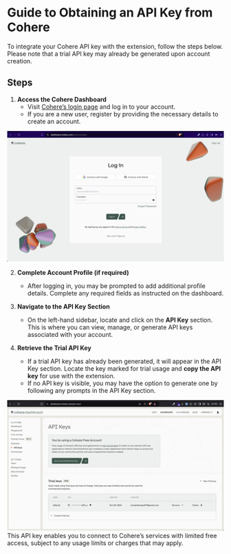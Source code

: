 # Guide to Obtaining an API Key from Cohere

To integrate your Cohere API key with the extension, follow the steps below. Please note that a trial API key may already be generated upon account creation. 

## Steps

1. **Access the Cohere Dashboard**
   - Visit [Cohere’s login page](https://dashboard.cohere.com/welcome/login) and log in to your account. 
   - If you are a new user, register by providing the necessary details to create an account.
    
![alt text](../images/cohere-login-page.png)

2. **Complete Account Profile (if required)**
   - After logging in, you may be prompted to add additional profile details. Complete any required fields as instructed on the dashboard.

3. **Navigate to the API Key Section**
   - On the left-hand sidebar, locate and click on the **API Key** section. This is where you can view, manage, or generate API keys associated with your account.

4. **Retrieve the Trial API Key**
   - If a trial API key has already been generated, it will appear in the API Key section. Locate the key marked for trial usage and **copy the API key** for use with the extension.
   - If no API key is visible, you may have the option to generate one by following any prompts in the API Key section.

![alt text](../images/api-key-img.png)
This API key enables you to connect to Cohere’s services with limited free access, subject to any usage limits or charges that may apply.

